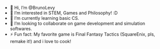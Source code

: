 - 👋 Hi, I’m @BrunoLevy
- 👀 I’m interested in STEM, Games and Philosophy! :D
- 🌱 I’m currently learning basic CS.
- 💞️ I’m looking to collaborate on game development and simulation softwares.
- ⚡ Fun fact: My favorite game is Final Fantasy Tactics (SquareEnix, pls, remake it!) and i love to cook!
